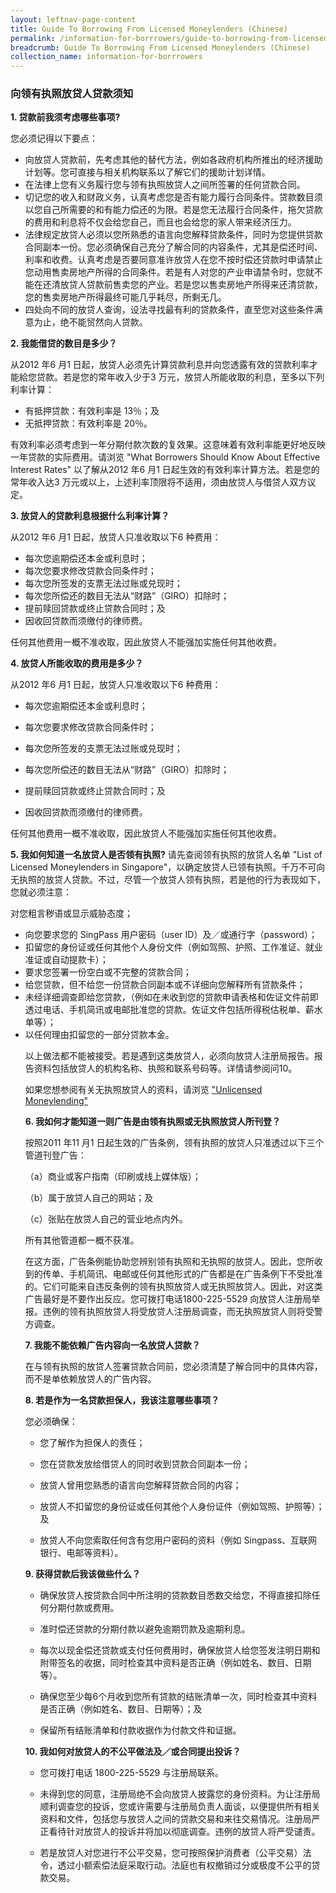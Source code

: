 ```yaml
---
layout: leftnav-page-content
title: Guide To Borrowing From Licensed Moneylenders (Chinese)
permalink: /information-for-borrrowers/guide-to-borrowing-from-licensed-moneylenders-chinese/
breadcrumb: Guide To Borrowing From Licensed Moneylenders (Chinese)
collection_name: information-for-borrrowers
---
```


### 向领有执照放贷人贷款须知




**1. 贷款前我须考虑哪些事项?**

您必须记得以下要点：

<ul><li> 向放贷人贷款前，先考虑其他的替代方法，例如各政府机构所推出的经济援助计划等。您可直接与相关机构联系以了解它们的援助计划详情。 </li> 
  <li> 在法律上您有义务履行您与领有执照放贷人之间所签署的任何贷款合同。</li>
  <li> 切记您的收入和财政义务，认真考虑您是否有能力履行合同条件。贷款数目须以您自己所需要的和有能力偿还的为限。若是您无法履行合同条件，拖欠贷款的费用和利息将不仅会给您自己，而且也会给您的家人带来经济压力。</li>
  <li>  法律规定放贷人必须以您所熟悉的语言向您解释贷款条件，同时为您提供贷款合同副本一份。您必须确保自己充分了解合同的内容条件，尤其是偿还时间、利率和收费。认真考虑是否要同意准许放贷人在您不按时偿还贷款时申请禁止您动用售卖房地产所得的合同条件。若是有人对您的产业申请禁令时，您就不能在还清放贷人贷款前售卖您的产业。若是您以售卖房地产所得来还清贷款，您的售卖房地产所得最终可能几乎耗尽，所剩无几。</li>
  <li> 四处向不同的放贷人查询，设法寻找最有利的贷款条件，直至您对这些条件满意为止，绝不能贸然向人贷款。</li>
 </ul>

**2. 我能借贷的数目是多少？**

从2012 年6 月1 日起，放贷人必须先计算贷款利息并向您透露有效的贷款利率才能給您贷款。若是您的常年收入少于3 万元，放贷人所能收取的利息，至多以下列利率计算：

<ul> 
  <li>有抵押贷款：有效利率是 13％；及 </li>
  <li>无抵押贷款：有效利率是 20％。 </li>
</ul>

有效利率必须考虑到一年分期付款次数的复效果。这意味着有效利率能更好地反映一年贷款的实际费用。请浏览 "What Borrowers Should Know About Effective Interest Rates" 以了解从2012 年6 月1 日起生效的有效利率计算方法。若是您的常年收入达3 万元或以上，上述利率顶限将不适用，须由放贷人与借贷人双方议定。

**3. 放贷人的贷款利息根据什么利率计算？** 

从2012 年6 月1 日起，放贷人只准收取以下6 种费用：
<ul>
  <li>每次您逾期偿还本金或利息时；
</li>
  <li>每次您要求修改贷款合同条件时；
</li>
  <li>每次您所签发的支票无法过账或兑现时；
</li>
  <li>每次您所偿还的数目无法从“财路”（GIRO）扣除时；
</li>
  <li>提前赎回贷款或终止贷款合同时；及
</li>
  <li>因收回贷款而须缴付的律师费。
</li>
  </ul>


任何其他费用一概不准收取，因此放贷人不能强加实施任何其他收费。


**4. 放贷人所能收取的费用是多少？**

从2012 年6 月1 日起，放贷人只准收取以下6 种费用：


* 每次您逾期偿还本金或利息时；

* 每次您要求修改贷款合同条件时；

* 每次您所签发的支票无法过账或兑现时；

* 每次您所偿还的数目无法从“财路”（GIRO）扣除时；

* 提前赎回贷款或终止贷款合同时；及

* 因收回贷款而须缴付的律师费。

任何其他费用一概不准收取，因此放贷人不能强加实施任何其他收费。



**5. 我如何知道一名放贷人是否领有执照?**
请先查阅领有执照的放贷人名单 "List of Licensed Moneylenders in Singapore"，以确定放贷人已领有执照。千万不可向无执照的放贷人贷款。不过，尽管一个放贷人领有执照，若是他的行为表现如下，您就必须注意：

对您粗言秽语或显示威胁态度；
 
<ul> <li> 向您要求您的 SingPass 用户密码（user ID）及／或通行字（password）；</li>
 
<li> 扣留您的身份证或任何其他个人身份文件（例如驾照、护照、工作准证、就业准证或自动提款卡）；</li>
 
<li> 要求您签署一份空白或不完整的贷款合同；</li>
 
<li> 给您贷款，但不给您一份贷款合同副本或不详细向您解释所有贷款条件；</li>
 
<li> 未经详细调查即给您贷款，（例如在未收到您的贷款申请表格和佐证文件前即透过电话、手机简讯或电邮批准您的贷款。佐证文件包括所得税估税单、薪水单等）；</li>
 

<li> 以任何理由扣留您的一部分贷款本金。</li> 

以上做法都不能被接受。若是遇到这类放贷人，必须向放贷人注册局报告。报告资料包括放贷人的机构名称、执照和联系号码等。详情请参阅问10。

如果您想参阅有关无执照放贷人的资料，请浏览 ["Unlicensed Moneylending"](https://www.police.gov.sg/resources/prevent-crime/unlicensed-moneylending/loansharking-situation-in-singapore)

**6. 我如何才能知道一则广告是由领有执照或无执照放贷人所刊登？**

按照2011 年11 月1 日起生效的广告条例，领有执照的放贷人只准透过以下三个管道刊登广告：

 （a）商业或客户指南（印刷或线上媒体版）；

（b）属于放贷人自己的网站；及

（c）张贴在放贷人自己的营业地点内外。

 所有其他管道都一概不获准。

 在这方面，广告条例能协助您辨别领有执照和无执照的放贷人。因此，您所收到的传单、手机简讯、电邮或任何其他形式的广告都是在广告条例下不受批准的。它们可能来自违反条例的领有执照放贷人或无执照放贷人。因此，对这类广告最好是不要作出反应。您可拨打电话1800-225-5529 向放贷人注册局举报。违例的领有执照放贷人将受放贷人注册局调查，而无执照放贷人则将受警方调查。

**7. 我能不能依赖广告内容向一名放贷人贷款？**

在与领有执照的放贷人签署贷款合同前，您必须清楚了解合同中的具体内容，而不是单依赖放贷人的广告内容。


**8. 若是作为一名贷款担保人，我该注意哪些事项？**

您必须确保：


* 您了解作为担保人的责任；

* 您在贷款发放给借贷人的同时收到贷款合同副本一份；

* 放贷人曾用您熟悉的语言向您解释贷款合同的内容；

* 放贷人不扣留您的身份证或任何其他个人身份证件（例如驾照、护照等）；及

* 放贷人不向您索取任何含有您用户密码的资料（例如 Singpass、互联网银行、电邮等资料）。

**9. 获得贷款后我该做些什么？**

* 确保放贷人按贷款合同中所注明的贷款数目悉数交给您，不得直接扣除任何分期付款或费用。

* 准时偿还贷款的分期付款以避免逾期罚款及逾期利息。

* 每次以现金偿还贷款或支付任何费用时，确保放贷人给您签发注明日期和附带签名的收据，同时检查其中资料是否正确（例如姓名、数目、日期等）。

* 确保您至少每6个月收到您所有贷款的结账清单一次，同时检查其中资料是否正确（例如姓名、数目、日期等）；及

* 保留所有结账清单和付款收据作为付款文件和证据。


**10. 我如何对放贷人的不公平做法及／或合同提出投诉？**

* 您可拨打电话 1800-225-5529 与注册局联系。
 
* 未得到您的同意，注册局绝不会向放贷人披露您的身份资料。为让注册局顺利调查您的投诉，您或许需要与注册局负责人面谈，以便提供所有相关资料和文件，包括您与放贷人之间的贷款交易和来往交易情况。注册局严正看待针对放贷人的投诉并将加以彻底调查。违例的放贷人将严受谴责。
 
* 若是放贷人对您进行不公平交易，您可按照保护消费者（公平交易）法令，透过小额索偿法庭采取行动。法庭也有权撤销过分或极度不公平的贷款交易。






